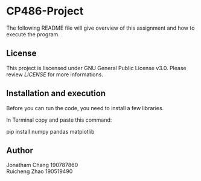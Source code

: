 # CP486-Project

The following README file will give overview of this assignment and how to execute the program. 

## License 
This project is liscensed under GNU General Public License v3.0. Please review *LICENSE* for more informations. 

## Installation and execution 

Before you can run the code, you need to install a few libraries. 

In Terminal copy and paste this command: 

pip install numpy pandas matplotlib

## Author 

Jonatham Chang 190787860  
Ruicheng Zhao 190519490
